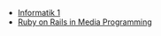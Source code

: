 *   [Informatik 1]({{site.baseurl}}ws2016/info1)
*   [Ruby on Rails in Media Programming]({{site.baseurl}}ws2016/media-programming-rails)
